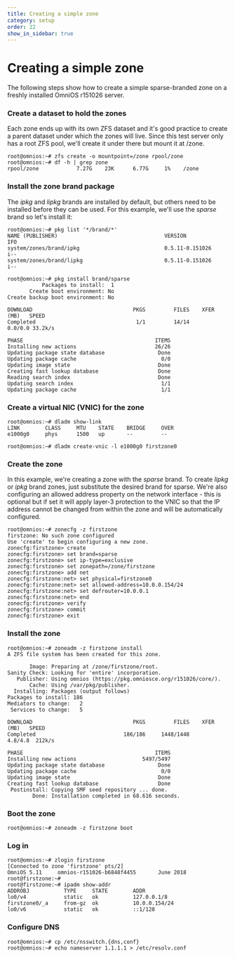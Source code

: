 ```yaml
---
title: Creating a simple zone
category: setup
order: 22
show_in_sidebar: true
---
```


# Creating a simple zone

The following steps show how to create a simple sparse-branded zone on a
freshly installed OmniOS r151026 server.

### Create a dataset to hold the zones

Each zone ends up with its own ZFS dataset and it's good practice to create
a parent dataset under which the zones will live. Since this test server only
has a root ZFS pool, we'll create it under there but mount it at /zone.

```terminal
root@omnios:~# zfs create -o mountpoint=/zone rpool/zone
root@omnios:~# df -h | grep zone
rpool/zone            7.27G    23K      6.77G     1%    /zone
```

### Install the zone brand package

The _ipkg_ and _lipkg_ brands are installed by default, but others
need to be installed before they can be used. For this
example, we'll use the _sparse_ brand so let's install it:

```terminal
root@omnios:~# pkg list '*/brand/*'
NAME (PUBLISHER)                                  VERSION                    IFO
system/zones/brand/ipkg                           0.5.11-0.151026            i--
system/zones/brand/lipkg                          0.5.11-0.151026            i--

root@omnios:~# pkg install brand/sparse
           Packages to install:  1
       Create boot environment: No
Create backup boot environment: No

DOWNLOAD                                PKGS         FILES    XFER (MB)   SPEED
Completed                                1/1         14/14      0.0/0.0 33.2k/s

PHASE                                          ITEMS
Installing new actions                         26/26
Updating package state database                 Done
Updating package cache                           0/0
Updating image state                            Done
Creating fast lookup database                   Done
Reading search index                            Done
Updating search index                            1/1
Updating package cache                           1/1
```

### Create a virtual NIC (VNIC) for the zone

```terminal
root@omnios:~# dladm show-link
LINK        CLASS     MTU    STATE    BRIDGE     OVER
e1000g0     phys      1500   up       --         --

root@omnios:~# dladm create-vnic -l e1000g0 firstzone0
```

### Create the zone

In this example, we're creating a zone with the _sparse_ brand. To create
_lipkg_ or _ipkg_ brand zones, just substitute the desired brand for sparse.
We're also configuring an allowed address property on the network interface -
this is optional but if set it will apply layer-3 protection to the VNIC so
that the IP address cannot be changed from within the zone and will be
automatically configured.

```terminal
root@omnios:~# zonecfg -z firstzone
firstzone: No such zone configured
Use 'create' to begin configuring a new zone.
zonecfg:firstzone> create
zonecfg:firstzone> set brand=sparse
zonecfg:firstzone> set ip-type=exclusive
zonecfg:firstzone> set zonepath=/zone/firstzone
zonecfg:firstzone> add net
zonecfg:firstzone:net> set physical=firstzone0
zonecfg:firstzone:net> set allowed-address=10.0.0.154/24
zonecfg:firstzone:net> set defrouter=10.0.0.1
zonecfg:firstzone:net> end
zonecfg:firstzone> verify
zonecfg:firstzone> commit
zonecfg:firstzone> exit
```

### Install the zone

```terminal
root@omnios:~# zoneadm -z firstzone install
A ZFS file system has been created for this zone.

       Image: Preparing at /zone/firstzone/root.
Sanity Check: Looking for 'entire' incorporation.
   Publisher: Using omnios (https://pkg.omniosce.org/r151026/core/).
       Cache: Using /var/pkg/publisher.
  Installing: Packages (output follows)
Packages to install: 186
Mediators to change:   2
 Services to change:   5

DOWNLOAD                                PKGS         FILES    XFER (MB)   SPEED
Completed                            186/186     1448/1448      4.8/4.8  212k/s

PHASE                                          ITEMS
Installing new actions                     5497/5497
Updating package state database                 Done
Updating package cache                           0/0
Updating image state                            Done
Creating fast lookup database                   Done
 Postinstall: Copying SMF seed repository ... done.
        Done: Installation completed in 68.616 seconds.

```

### Boot the zone

```terminal
root@omnios:~# zoneadm -z firstzone boot
```

### Log in

```terminal
root@omnios:~# zlogin firstzone
[Connected to zone 'firstzone' pts/2]
OmniOS 5.11     omnios-r151026-b6848f4455       June 2018
root@firstzone:~#
root@firstzone:~# ipadm show-addr
ADDROBJ           TYPE     STATE        ADDR
lo0/v4            static   ok           127.0.0.1/8
firstzone0/_a     from-gz  ok           10.0.0.154/24
lo0/v6            static   ok           ::1/128
```

### Configure DNS

```terminal
root@omnios:~# cp /etc/nsswitch.{dns,conf}
root@omnios:~# echo nameserver 1.1.1.1 > /etc/resolv.conf
```

